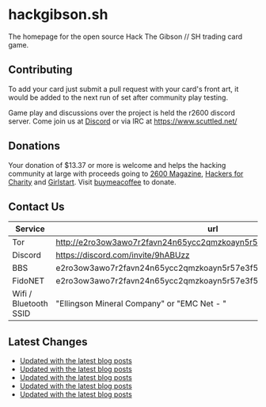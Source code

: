# hackgibson.sh
The homepage for the open source Hack The Gibson // SH trading card game.


## Contributing

To add your card just submit a pull request with your card's front art, it would be added to the next run of set after community play testing.

Game play and discussions over the project is held the r2600 discord server. Come join us at [Discord](https://discord.com/invite/9hABUzz) or via IRC at https://www.scuttled.net/


## Donations

Your donation of $13.37 or more is welcome and helps the hacking community at large with proceeds going to [2600 Magazine](https://2600.com/), [Hackers for Charity](https://hackersforcharity.org) and [Girlstart](https://girlstart.org).  Visit [buymeacoffee](https://www.buymeacoffee.com/hackgibson.sh) to donate.


## Contact Us

Service | url
-|-
Tor | http://e2ro3ow3awo7r2favn24n65ycc2qmzkoayn5r57e3f56nvjwdcgg32ad.onion
Discord | https://discord.com/invite/9hABUzz
BBS | e2ro3ow3awo7r2favn24n65ycc2qmzkoayn5r57e3f56nvjwdcgg32ad.onion:23
FidoNET | e2ro3ow3awo7r2favn24n65ycc2qmzkoayn5r57e3f56nvjwdcgg32ad.onion:24554
Wifi / Bluetooth SSID | "Ellingson Mineral Company" or "EMC Net - <fidonet address>"

## Latest Changes
<!-- BLOG-POST-LIST:START -->
- [Updated with the latest blog posts](https://github.com/DFW2600/hackgibson.sh/commit/40a47d1de4bed9094d5130885c87e27d4e1c3998)
- [Updated with the latest blog posts](https://github.com/DFW2600/hackgibson.sh/commit/69b4c64e96a432d4c125c3b3ce90dd106cc3c385)
- [Updated with the latest blog posts](https://github.com/DFW2600/hackgibson.sh/commit/856c01f5cd0340ec3db5d40760496241abefe9ca)
- [Updated with the latest blog posts](https://github.com/DFW2600/hackgibson.sh/commit/0a91c11796ac91f718f87e4491865f5fa3f80f42)
- [Updated with the latest blog posts](https://github.com/DFW2600/hackgibson.sh/commit/97c9fe35182a3e3fd5414d7d9512896162bff6c0)
<!-- BLOG-POST-LIST:END -->
